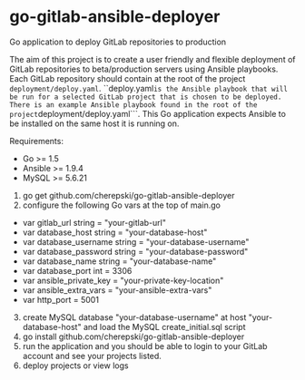 # go-gitlab-ansible-deployer
Go application to deploy GitLab repositories to production

The aim of this project is to create a user friendly and flexible deployment of GitLab repositories to beta/production servers using Ansible playbooks.  Each GitLab repository should contain at the root of the project ```deployment/deploy.yaml```.  ``deploy.yaml``` is the Ansible playbook that will be run for a selected GitLab project that is chosen to be deployed.  There is an example Ansible playbook found in the root of the project ```deployment/deploy.yaml```.  This Go application expects Ansible to be installed on the same host it is running on.

Requirements:
- Go >= 1.5
- Ansible >= 1.9.4
- MySQL >= 5.6.21

1. go get github.com/cherepski/go-gitlab-ansible-deployer
2. configure the following Go vars at the top of main.go
  - var gitlab_url string = "your-gitlab-url"
  - var database_host string = "your-database-host"
  - var database_username string = "your-database-username"
  - var database_password string = "your-database-password"
  - var database_name string = "your-database-name"
  - var database_port int = 3306
  - var ansible_private_key = "your-private-key-location"
  - var ansible_extra_vars = "your-ansible-extra-vars"
  - var http_port = 5001
3. create MySQL database "your-database-username" at host "your-database-host" and load the MySQL create_initial.sql script
4. go install github.com/cherepski/go-gitlab-ansible-deployer
5. run the application and you should be able to login to your GitLab account and see your projects listed.
6. deploy projects or view logs
